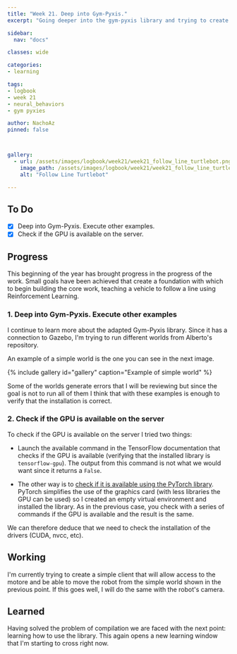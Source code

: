 ```yaml
---
title: "Week 21. Deep into Gym-Pyxis."
excerpt: "Going deeper into the gym-pyxis library and trying to create a simple client."

sidebar:
  nav: "docs"

classes: wide

categories:
- learning

tags:
- logbook
- week 21
- neural_behaviors
- gym pyxies

author: NachoAz
pinned: false



gallery:
  - url: /assets/images/logbook/week21/week21_follow_line_turtlebot.png
    image_path: /assets/images/logbook/week21/week21_follow_line_turtlebot.png
    alt: "Follow Line Turtlebot"

---
```


## To Do

- [X] Deep into Gym-Pyxis. Execute other examples.
- [X] Check if the GPU is available on the server.

## Progress

This beginning of the year has brought progress in the progress of the work. Small goals have been achieved that create a foundation with which to begin building the core work, teaching a vehicle to follow a line using Reinforcement Learning.

### 1. Deep into Gym-Pyxis. Execute other examples

I continue to learn more about the adapted Gym-Pyxis library. Since it has a connection to Gazebo, I'm trying to run different worlds from Alberto's repository.

An example of a simple world is the one you can see in the next image.

{% include gallery id="gallery" caption="Example of simple world" %}

Some of the worlds generate errors that I will be reviewing but since the goal is not to run all of them I think that with these examples is enough to verify that the installation is correct.


### 2. Check if the GPU is available on the server

To check if the GPU is available on the server I tried two things:

- Launch the available command in the TensorFlow documentation that checks if the GPU is available (verifying that the installed library is `tensorflow-gpu`). The output from this command is not what we would want since it returns a `False`.

- The other way is to [check if it is available using the PyTorch library](https://stackoverflow.com/questions/48152674/how-to-check-if-pytorch-is-using-the-gpu). PyTorch simplifies the use of the graphics card (with less libraries the GPU can be used) so I created an empty virtual environment and installed the library. As in the previous case, you check with a series of commands if the GPU is available and the result is the same.

We can therefore deduce that we need to check the installation of the drivers (CUDA, nvcc, etc).

## Working

I'm currently trying to create a simple client that will allow access to the motore and be able to move the robot from the simple world shown in the previous point. If this goes well, I will do the same with the robot's camera.

## Learned

Having solved the problem of compilation we are faced with the next point: learning how to use the library. This again opens a new learning window that I'm starting to cross right now.
